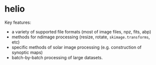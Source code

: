 # helio

Key features:
* a variety of supported file formats (most of image files, npz, fits, abp)
* methods for ndimage processing (resize, rotate, ``skimage.transforms``, etc)
* specific methods of solar image processing (e.g. construction of synoptic maps)
* batch-by-batch processing of large datasets.